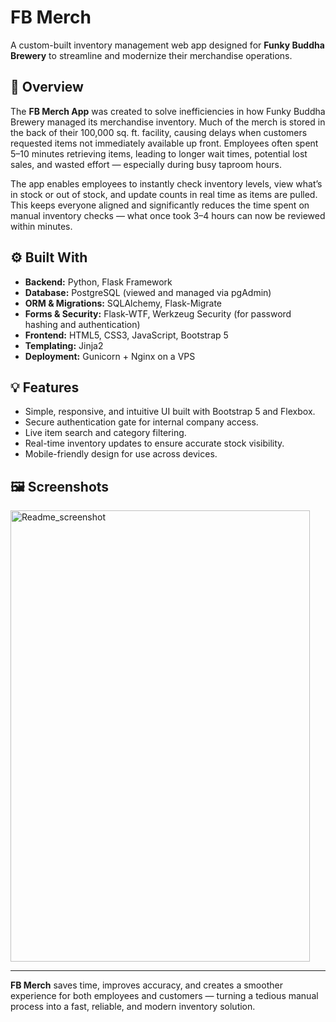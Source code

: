 # FB Merch

A custom-built inventory management web app designed for **Funky Buddha Brewery** to streamline and modernize their merchandise operations.

## 🧾 Overview

The **FB Merch App** was created to solve inefficiencies in how Funky Buddha Brewery managed its merchandise inventory. Much of the merch is stored in the back of their 100,000 sq. ft. facility, causing delays when customers requested items not immediately available up front. Employees often spent 5–10 minutes retrieving items, leading to longer wait times, potential lost sales, and wasted effort — especially during busy taproom hours.

The app enables employees to instantly check inventory levels, view what’s in stock or out of stock, and update counts in real time as items are pulled. This keeps everyone aligned and significantly reduces the time spent on manual inventory checks — what once took 3–4 hours can now be reviewed within minutes.

## ⚙️ Built With

* **Backend:** Python, Flask Framework
* **Database:** PostgreSQL (viewed and managed via pgAdmin)
* **ORM & Migrations:** SQLAlchemy, Flask-Migrate
* **Forms & Security:** Flask-WTF, Werkzeug Security (for password hashing and authentication)
* **Frontend:** HTML5, CSS3, JavaScript, Bootstrap 5
* **Templating:** Jinja2
* **Deployment:** Gunicorn + Nginx on a VPS

## 💡 Features

* Simple, responsive, and intuitive UI built with Bootstrap 5 and Flexbox.
* Secure authentication gate for internal company access.
* Live item search and category filtering.
* Real-time inventory updates to ensure accurate stock visibility.
* Mobile-friendly design for use across devices.

## 🖼️ Screenshots
<img width="479" height="722" alt="Readme_screenshot" src="https://github.com/user-attachments/assets/0aeb516b-6e96-4f60-8702-5ad34c2184b7" />


---

**FB Merch** saves time, improves accuracy, and creates a smoother experience for both employees and customers — turning a tedious manual process into a fast, reliable, and modern inventory solution.

